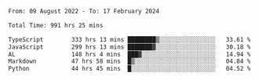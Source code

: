 
<!--START_SECTION:waka-->

```txt
From: 09 August 2022 - To: 17 February 2024

Total Time: 991 hrs 25 mins

TypeScript        333 hrs 13 mins ████████▒░░░░░░░░░░░░░░░░   33.61 %
JavaScript        299 hrs 13 mins ███████▓░░░░░░░░░░░░░░░░░   30.18 %
AL                148 hrs 4 mins  ███▓░░░░░░░░░░░░░░░░░░░░░   14.94 %
Markdown          47 hrs 58 mins  █▒░░░░░░░░░░░░░░░░░░░░░░░   04.84 %
Python            44 hrs 45 mins  █░░░░░░░░░░░░░░░░░░░░░░░░   04.52 %
```

<!--END_SECTION:waka-->











